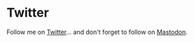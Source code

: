 # Twitter

Follow me on [Twitter](https://twitter.com/romanzolotarev)...
and don't forget to follow on [Mastodon](https://bsd.network/@romanzolotarev).
